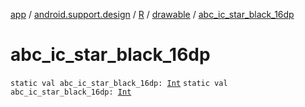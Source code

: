 [app](../../../index.md) / [android.support.design](../../index.md) / [R](../index.md) / [drawable](index.md) / [abc_ic_star_black_16dp](./abc_ic_star_black_16dp.md)

# abc_ic_star_black_16dp

`static val abc_ic_star_black_16dp: `[`Int`](https://kotlinlang.org/api/latest/jvm/stdlib/kotlin/-int/index.html)
`static val abc_ic_star_black_16dp: `[`Int`](https://kotlinlang.org/api/latest/jvm/stdlib/kotlin/-int/index.html)
